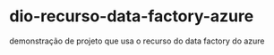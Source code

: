 # dio-recurso-data-factory-azure
demonstração de projeto que usa o recurso do data factory do azure
